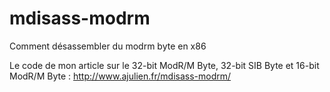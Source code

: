 # mdisass-modrm
Comment désassembler du modrm byte en x86

Le code de mon article sur le 32-bit ModR/M Byte, 32-bit SIB Byte et 16-bit ModR/M Byte : http://www.ajulien.fr/mdisass-modrm/
